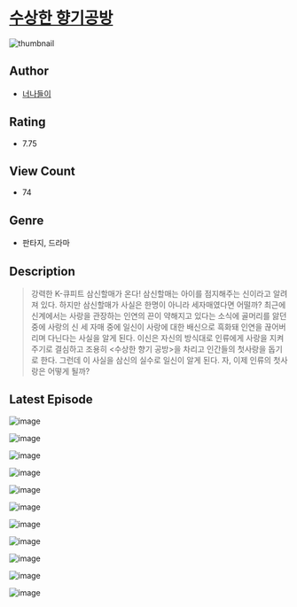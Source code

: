 # [수상한 향기공방](https://comic.naver.com/challenge/list?titleId=810914)
![thumbnail](https://image-comic.pstatic.net/user_contents_data/challenge_comic/2023/05/25/upload_4122539002243069797_480x623.jpeg)

## Author
- [너나들이](https://comic.naver.com/artistTitle?id=367122)

## Rating
- 7.75

## View Count
- 74

## Genre
- 판타지, 드라마

## Description
> 강력한 K-큐피트 삼신할매가 온다! 삼신할매는 아이를 점지해주는 신이라고 알려져 있다. 하지만 삼신할매가 사실은 한명이 아니라 세자매였다면 어떨까? 최근에 신계에서는 사랑을 관장하는 인연의 끈이 약해지고 있다는 소식에 골머리를 앓던 중에 사랑의 신 세 자매 중에 일신이 사랑에 대한 배신으로 흑화돼 인연을 끊어버리며 다닌다는 사실을 알게 된다. 이신은 자신의 방식대로 인류에게 사랑을 지켜주기로 결심하고 조용히 <수상한 향기 공방>을 차리고 인간들의 첫사랑을 돕기로 한다. 그런데 이 사실을 삼신의 실수로 일신이 알게 된다. 자, 이제 인류의 첫사랑은 어떻게 될까?


## Latest Episode
![image](https://image-comic.pstatic.net/user_contents_data/challenge_comic/2023/05/25/367122/upload_7003768351096256865.jpeg)

![image](https://image-comic.pstatic.net/user_contents_data/challenge_comic/2023/05/25/367122/upload_7004895553233445689.jpeg)

![image](https://image-comic.pstatic.net/user_contents_data/challenge_comic/2023/05/25/367122/upload_3763098582931028276.jpeg)

![image](https://image-comic.pstatic.net/user_contents_data/challenge_comic/2023/05/25/367122/upload_3990863499054572899.jpeg)

![image](https://image-comic.pstatic.net/user_contents_data/challenge_comic/2023/05/25/367122/upload_3473177343401539429.jpeg)

![image](https://image-comic.pstatic.net/user_contents_data/challenge_comic/2023/05/25/367122/upload_3919317388259374649.jpeg)

![image](https://image-comic.pstatic.net/user_contents_data/challenge_comic/2023/05/25/367122/upload_3905572165787006818.jpeg)

![image](https://image-comic.pstatic.net/user_contents_data/challenge_comic/2023/05/25/367122/upload_3544444185974747747.jpeg)

![image](https://image-comic.pstatic.net/user_contents_data/challenge_comic/2023/05/25/367122/upload_3918802813411930425.jpeg)

![image](https://image-comic.pstatic.net/user_contents_data/challenge_comic/2023/05/25/367122/upload_4121978044365955426.jpeg)

![image](https://image-comic.pstatic.net/user_contents_data/challenge_comic/2023/05/25/367122/upload_7005126265270253409.jpeg)
